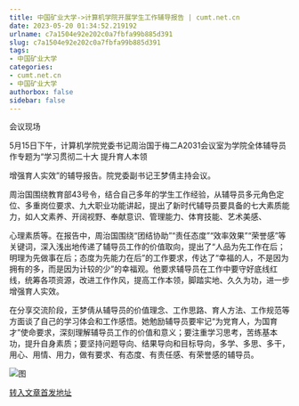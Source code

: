 ```yaml
---
title: 中国矿业大学->计算机学院开展学生工作辅导报告 | cumt.net.cn
date: 2023-05-20 01:34:52.219192
urlname: c7a1504e92e202c0a7fbfa99b885d391
slug: c7a1504e92e202c0a7fbfa99b885d391
tags: 
- 中国矿业大学
categories:
- cumt.net.cn
- 中国矿业大学
authorbox: false
sidebar: false
---
```

会议现场

5月15日下午，计算机学院党委书记周治国于梅二A2031会议室为学院全体辅导员作专题为“学习贯彻二十大 提升育人本领

增强育人实效”的辅导报告。院党委副书记王梦倩主持会议。

周治国围绕教育部43号令，结合自己多年的学生工作经验，从辅导员多元角色定位、多重岗位要求、九大职业功能讲起，提出了新时代辅导员要具备的七大素质能力，如人文素养、开阔视野、奉献意识、管理能力、体育技能、艺术美感、
<!--more-->
心理素质等。在报告中，周治国围绕“团结协助”“责任态度”“效率效果”“荣誉感”等关键词，深入浅出地传递了辅导员工作的价值取向，提出了“人品为先工作在后；明理为先做事在后；态度为先能力在后”的工作要求，传达了“幸福的人，不是因为拥有的多，而是因为计较的少”的幸福观。他要求辅导员在工作中要守好底线红线，统筹各项资源，改进工作作风，提高工作本领，脚踏实地、久久为功，进一步增强育人实效。

在分享交流阶段，王梦倩从辅导员的价值理念、工作思路、育人方法、工作规范等方面谈了自己的学习体会和工作感悟。她勉励辅导员要牢记“为党育人，为国育才”使命要求，深刻理解辅导员工作的价值和意义；要注重学习思考，苦练基本功，提升自身素质；要坚持问题导向、结果导向和目标导向，多学、多思、多干，用心、用情、用力，做有要求、有态度、有责任感、有荣誉感的辅导员。

![图](https://xwzx.cumt.edu.cn/_upload/article/images/2f/0b/a48d3d8b46f4946730963047f359/c45ff759-2a25-48e1-9f6a-cc7ce8bc2eaf.png)

[转入文章首发地址](https://xwzx.cumt.edu.cn/dc/92/c523a646290/page.htm)